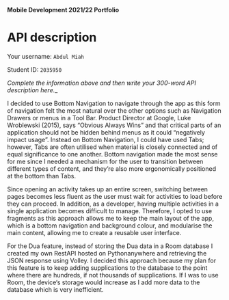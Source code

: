 **Mobile Development 2021/22 Portfolio**
# API description

Your username: `Abdul Miah`

Student ID: `2035950`

_Complete the information above and then write your 300-word API description here.__

I decided to use Bottom Navigation to navigate through the app as this form of navigation felt the most natural over the other options such as Navigation Drawers or menus in a Tool Bar. Product Director at Google, Luke Wroblewski (2015), says “Obvious Always Wins” and that critical parts of an application should not be hidden behind menus as it could “negatively impact usage”. 
Instead on Bottom Navigation, I could have used Tabs; however, Tabs are often utilised when material is closely connected and of equal significance to one another. Bottom navigation made the most sense for me since I needed a mechanism for the user to transition between different types of content, and they’re also more ergonomically positioned at the bottom than Tabs.

Since opening an activity takes up an entire screen, switching between pages becomes less fluent as the user must wait for activities to load before they can proceed. In addition, as a developer, having multiple activities in a single application becomes difficult to manage. Therefore, I opted to use fragments as this approach allows me to keep the main layout of the app, which is a bottom navigation and background colour, and modularise the main content, allowing me to create a reusable user interface.

For the Dua feature, instead of storing the Dua data in a Room database I created my own RestAPI hosted on Pythonanywhere and retrieving the JSON response using Volley. I decided this approach because my plan for this feature is to keep adding supplications to the database to the point where there are hundreds, if not thousands of supplications. If I was to use Room, the device‘s storage would increase as I add more data to the database which is very inefficient.
